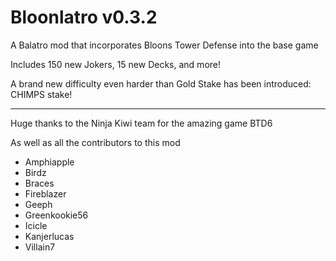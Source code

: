 # Bloonlatro v0.3.2

A Balatro mod that incorporates Bloons Tower Defense into the base game

Includes 150 new Jokers, 15 new Decks, and more!

A brand new difficulty even harder than Gold Stake has been introduced: CHIMPS stake!

---

Huge thanks to the Ninja Kiwi team for the amazing game BTD6

As well as all the contributors to this mod

- Amphiapple
- Birdz
- Braces
- Fireblazer
- Geeph
- Greenkookie56
- Icicle
- Kanjerlucas
- Villain7